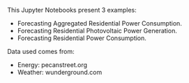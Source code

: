 This Jupyter Notebooks present 3 examples:
- Forecasting Aggregated Residential Power Consumption.
- Forecasting Residential Photovoltaic Power Generation.
- Forecasting Residential Power Consumption.

Data used comes from:
- Energy: pecanstreet.org
- Weather: wunderground.com